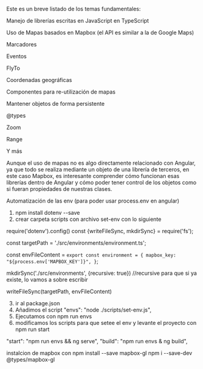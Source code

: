 Este es un breve listado de los temas fundamentales:

Manejo de librerías escritas en JavaScript en TypeScript

Uso de Mapas basados en Mapbox (el API es similar a la de Google Maps)

Marcadores

Eventos

FlyTo

Coordenadas geográficas

Componentes para re-utilización de mapas

Mantener objetos de forma persistente

@types

Zoom

Range

Y más

Aunque el uso de mapas no es algo directamente relacionado con Angular, ya que todo se realiza mediante un objeto de una librería de terceros, en este caso Mapbox, es interesante comprender cómo funcionan esas librerías dentro de Angular y cómo poder tener control de los objetos como si fueran propiedades de nuestras clases.


Automatización de las env (para poder usar process.env en angular)
1. npm install dotenv --save
2. crear carpeta scripts con archivo set-env con lo siguiente

require('dotenv').config()
const {writeFileSync, mkdirSync} = require('fs');

const targetPath = './src/environments/environment.ts';

const envFileContent = `
  export const environment = {
    mapbox_key: "${process.env['MAPBOX_KEY']}",
  }
`;

mkdirSync('./src/environments', {recursive: true}) //recursive para que si ya existe, lo vamos a sobre escribir

writeFileSync(targetPath, envFileContent)

3. ir al package.json
4. Añadimos el script "envs": "node ./scripts/set-env.js",
5. Ejecutamos con npm run envs
6. modificamos los scripts para que setee el env y levante el proyecto con npm run start

"start": "npm run envs && ng serve",
    "build": "npm run envs & ng build",


instalcion de mapbox con npm install --save mapbox-gl
npm i --save-dev @types/mapbox-gl
